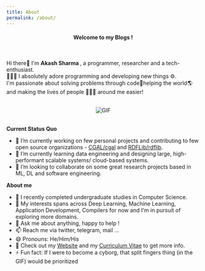 ```yaml
---
title: About
permalink: /about/
---
```

<link rel="stylesheet" type="text/css" media="all" href="https://akash-sharma-1.github.io/blog/pages/about_markdown_styles.css" />
<center> <h4> Welcome to my Blogs !</h4> </center>
<br>

Hi there👋 I'm <b>Akash Sharma </b>, a programmer, researcher and a tech-enthusiast. 
<br>
👨🏻‍💻 I absolutely adore programming and developing new things ⚙. 
<br>
I'm passionate about solving problems through code🚀helping the world🌎 and making the lives of people 👨‍👨‍👧 around me easier!    
<br>

<div align="center">
<img align="center" alt="GIF" src="http://veronicasicoe.files.wordpress.com/2015/11/f7e0d-nu8baew.gif" />
</div>
<br>

**Current Status Quo**

- 🔭 I’m currently working on few personal projects and contributing to few open source organizations - [CGAL/cgal](https://github.com/CGAL/cgal) and [RDFLib/rdflib](https://github.com/RDFLib/rdflib).
- 🌱 I’m currently learning data engineering and designing large, high-performant scalable systems/ cloud-based systems.
- 👯 I’m looking to collaborate on some great research projects based in ML, DL and software engineering.

**About me**
- 💼 I recently completed undergraduate studies in Computer Science.
- 🤔 My interests spans across Deep Learning, Machine Learning, Application Development, Compilers for now and I'm in pursuit of exploring more domains.
- 💬 Ask me about anything, happy to help !
- 📫 Reach me via twitter, telegram, mail ...
- 😄 Pronouns: He/Him/His
- 👀 Check out my [Website](https://akash-sharma-1.github.io/) and my [Curriculum Vitae](https://akash-sharma-1.github.io/resume/Akash_Sharma_One_Page_CV.pdf) to get more info.
- ⚡ Fun fact: If I were to become a cyborg, that split fingers thing (in the GIF) would be prioritized
